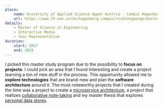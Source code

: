 ```yaml
---
place:
    name: University of Applied Science Upper Austria - Campus Hagenberg
    url: https://www.fh-ooe.at/en/hagenberg-campus/studiengaenge/master/interactive-media/
details:
    - Master of Science in Engineering
    - Interactive Media
    - Year Representative
duration:
    start: 2017
    end: 2019
---
```

I picked this master study program due to the possibility to **focus on projects**.
I could pick an area that I found interesting and create a project learning a ton of new stuff in the process.
This opportunity allowed me to **explore technologies** that are brand-new and plan the **software architecture** around it.
The most noteworthy projects that I created during the time was a project to create a [microservice architecture][documentmanagement],
a project that realizes [collaborative note-taking][collaborativenotes] and my master thesis that explores [personal data stores][selfbox].

[documentmanagement]: /projects#documentmanagement
[collaborativenotes]: /projects#collaborativenotes
[selfbox]: /projects#selfbox
